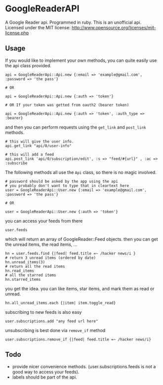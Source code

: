 GoogleReaderAPI
===============

A Google Reader api. Programmed in ruby. This is an unofficial api.
Licensed under the MIT license: http://www.opensource.org/licenses/mit-license.php

Usage
-----

If you would like to implement your own methods, you can quite easily use
the api class provided.
    
    api = GoogleReaderApi::Api.new {:email => 'example@gmail.com', :password => 'the pass'}
    
    # OR
    
    api = GoogleReaderApi::Api.new {:auth => 'token'}

    # OR If your token was getted from oauth2 (bearer token)

    api = GoogleReaderApi::Api.new {:auth => 'token', :auth_type => :bearer}    
    

and then you can perform requests using the `get_link` and `post_link` methods.

    # this will give the user info.
    api.get_link "api/0/user-info"
    
    # this will add a feed 
    api.post_link 'api/0/subscription/edit', :s => "feed/#{url}" , :ac => :subscribe

The following methods all use the `Api` class, so there is no magic 
involved.

    # password should be asked by the app using the api
    # you probably don't want to type that in cleartext here
    user = GoogleReaderApi::User.new {:email => 'example@gmail.com', :password => 'the pass'}
    
    # OR
    
    user = GoogleReaderApi::User.new {:auth => 'token'}


you can access your feeds from there

    user.feeds

which will return an array of GoogleReader::Feed objects.
then you can get the unread items, the read items, ...

    hn = user.feeds.find {|feed| feed.title =~ /hacker news/i }
    # return 3 unread items (ordered by date)
    hn.unread_items(3)
    # return all the read items
    hn.read_items
    # all the starred items
    hn.starred_items
    
you get the idea.
you can like items, star items, and mark them as read or unread.

    hn.all_unread_items.each {|item| item.toggle_read}
    
subscribing to new feeds is also easy

    user.subscriptions.add "any feed url here"

unsubscribing is best done via `remove_if` method

    user.subscriptions.remove_if {|feed| feed.title =~ /hacker news/i}
    
Todo
----

 * provide nicer convenience methods. (user.subscriptions.feeds is not a good way to access your feeds).
 * labels should be part of the api.